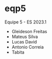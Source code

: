 # eqp5
Equipe 5 - ES 2023.1

* Gleideson Freitas
* Mateus Silva
* Lucas David
* Antonio Correia
* Tabita
